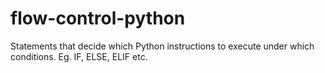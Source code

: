 # flow-control-python
Statements that decide which Python instructions to execute under which conditions. Eg. IF, ELSE, ELIF etc.
